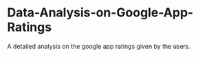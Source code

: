 # Data-Analysis-on-Google-App-Ratings
A detailed analysis on the google app ratings given by the users.
